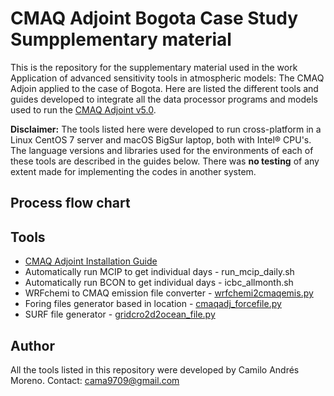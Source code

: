 # CMAQ Adjoint Bogota Case Study <br>Sumpplementary material </font> 

This is the repository for the supplementary material used in the work Application of advanced sensitivity tools in atmospheric models: The CMAQ Adjoin applied to the case of Bogota. Here are listed the different tools and guides developed to integrate all the data processor programs and models used to run the [CMAQ Adjoint v5.0](https://gmd.copernicus.org/articles/13/2925/2020/).

**Disclaimer:** The tools listed here were developed to run cross-platform in a Linux CentOS 7 server and macOS BigSur laptop, both with Intel® CPU's. The language versions and libraries used for the environments of each of these tools are described in the guides below. There was **no testing** of any extent made for implementing the codes in another system.

## Process flow chart

<!--TODO: poner el flowchart -->

## Tools

- [CMAQ Adjoint Installation Guide](https://github.com/kamitoteles/CMAQ_Installation_tutorial)
- Automatically run MCIP to get individual days - run_mcip_daily.sh
- Automatically run BCON to get individual days - icbc_allmonth.sh
- WRFchemi to CMAQ emission file converter - [wrfchemi2cmaqemis.py](https://github.com/kamitoteles/Mozart2CMAQemis)
- Foring files generator based in location - [cmaqadj_forcefile.py](https://github.com/kamitoteles/Forcingfile_generator_CMAQ_adj_v4.5)
- SURF file generator - [gridcro2d2ocean_file.py](https://github.com/kamitoteles/GRIDCRO2D_to_OCEAN)

## Author

All the tools listed in this repository were developed by Camilo Andrés Moreno. Contact: cama9709@gmail.com
